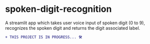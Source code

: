 # spoken-digit-recognition
A streamlit app which takes user voice input of spoken digit (0 to 9), recognizes the spoken digit and returns the digit associated label.

```diff
+ THIS PROJECT IS IN PROGRESS... 🛠️
```
